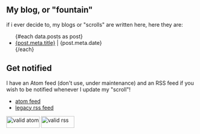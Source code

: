 <script>
	export let data;
	import validrss from "/assets/buttons/validrss.png";
	import validatom from "/assets/buttons/validatom.png";
</script>

<style>
img {
    width: 88px;
    height: 31px;
}
</style>

## My blog, or "fountain"

if i ever decide to, my blogs or "scrolls" are written here, here they are:

<ul>
{#each data.posts as post}
<li><a href="{post.path}">{post.meta.title}</a> | {post.meta.date}</li>
{/each}
</ul>

## Get notified

I have an Atom feed (don't use, under maintenance) and an RSS feed if you wish to be notified whenever I update my "scroll"!

- [<i class="fa-solid fa-atom"></i> atom feed](/blog/rss.xml)
- [<i class="fa-solid fa-rss"></i> legacy rss feed](/blog/rss.xml)

[![valid atom]({validatom})](https://validator.w3.org/feed/check.cgi?url=https%3A//t480.dev/blog/atom.xml)
[![valid rss]({validrss})](https://validator.w3.org/feed/check.cgi?url=https%3A//t480.dev/blog/rss.xml)

